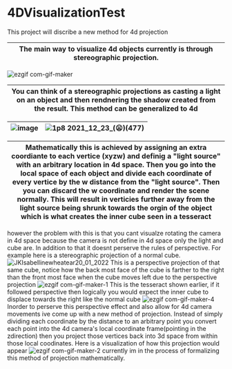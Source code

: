 # 4DVisualizationTest
This project will discribe a new method for 4d projection

|The main way to visualize 4d objects currently is through stereographic projection.| 
|---|
![ezgif com-gif-maker](https://user-images.githubusercontent.com/89361982/139005135-2bb1e8b6-7517-4c36-87f6-61439cf98b9a.gif)

|You can think of a stereographic projections as casting a light on an object and then rendnering the shadow created from the result. This method can be generalized to 4d  |
|---|

|![image](https://user-images.githubusercontent.com/89361982/147189608-e3ef338c-004e-4880-b800-cf42340b30d8.png)|![1p8 2021_12_23_(😦)(477)](https://user-images.githubusercontent.com/89361982/147190919-2c27579d-d29b-4b72-bc1c-fedfd3015c9c.png)|
|---|---|

|Mathematically this is achieved by assigning an extra coordiante to each vertice (xyzw) and definig a "light source" with an arbitrary location in 4d space. Then you go into the local space of each object and divide each coordinate of every vertice by the w distance from the "light source".  Then you can discard the w coordinate and render the scene normally. This will result in verticies further away from the light source being shrunk towards the orgin of the object which is what creates the inner cube seen in a tesseract|
|---|
however the problem with this is that you cant visualze rotating the camera in 4d space because the camera is not define in 4d space only the light and cube are.
In addition to that it doesnt perserve the rules of perspective. For example here is a stereographic projection of a normal cube.
![JKIsabellinewheatear20_01_2022](https://user-images.githubusercontent.com/89361982/150290413-5ab6dd46-feab-455a-8a00-178f1476cbbf.gif)
This is a perspective projection of that same cube, notice how the back most face of the cube is farther to the right than the front most face when the cube moves left due to the perspective projection
![ezgif com-gif-maker-1](https://user-images.githubusercontent.com/89361982/139005143-31a2f04d-13e6-4420-839f-df152ec4d74f.gif)
This is the tesseract shown earlier, if it followed perspective then logically you would expect the inner cube to displace towards the right like the normal cube
![ezgif com-gif-maker-4](https://user-images.githubusercontent.com/89361982/139004725-e4ff6b14-746a-4a1a-9a19-24a3060e2921.gif)
Inorder to perserve this perspective effect and also allow for 4d camera movements ive come up with a new method of projection. Instead of simply dividing each coordinate by the distance to an arbitrary point you convert each point into the 4d camera's local coordinate frame(pointing in the zdirection) then you project those vertices back into 3d space from within those local coodinates. 
Here is a visualization of how this projection would appear
![ezgif com-gif-maker-2](https://user-images.githubusercontent.com/89361982/139004896-db6e215a-4a9e-4301-8295-21a8de6d9f57.gif)
currently im in the process of formalizing this method of projection mathematically. 

  

